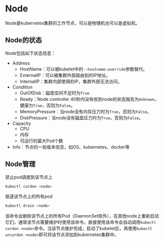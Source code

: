 # Node

Node是kubernetes集群的工作节点，可以是物理机也可以是虚拟机。

## Node的状态

Node包括如下状态信息：

- Address
  - HostName：可以被kubelet中的`--hostname-override`参数替代。
  - ExternalIP：可以被集群外部路由到的IP地址。
  - InternalIP：集群内部使用的IP，集群外部无法访问。
- Condition
  - OutOfDisk：磁盘空间不足时为`True`
  - Ready：Node controller 40秒内没有收到node的状态报告为`Unknown`，健康为`True`，否则为`False`。
  - MemoryPressure：当node没有内存压力时为`True`，否则为`False`。
  - DiskPressure：当node没有磁盘压力时为`True`，否则为`False`。
- Capacity
  - CPU
  - 内存
  - 可运行的最大Pod个数
- Info：节点的一些版本信息，如OS、kubernetes、docker等

## Node管理

禁止pod调度到该节点上

```bash
kubectl cordon <node>
```

驱逐该节点上的所有pod

```bash
kubectl drain <node>
```

该命令会删除该节点上的所有Pod（DaemonSet除外），在其他node上重新启动它们，通常该节点需要维护时使用该命令。直接使用该命令会自动调用`kubectl cordon <node>`命令。当该节点维护完成，启动了kubelet后，再使用`kubectl uncordon <node>`即可将该节点添加到kubernetes集群中。
